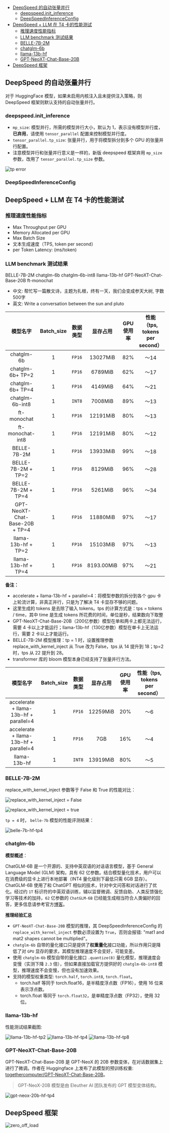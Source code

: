 - [DeepSpeed 的自动张量并行](#deepspeed-的自动张量并行)
  - [deepspeed.init\_inference](#deepspeedinit_inference)
  - [DeepSpeedInferenceConfig](#deepspeedinferenceconfig)
- [DeepSpeed + LLM 在 T4 卡的性能测试](#deepspeed--llm-在-t4-卡的性能测试)
  - [推理速度性能指标](#推理速度性能指标)
  - [LLM benchmark 测试结果](#llm-benchmark-测试结果)
  - [BELLE-7B-2M](#belle-7b-2m)
  - [chatglm-6b](#chatglm-6b)
  - [llama-13b-hf](#llama-13b-hf)
  - [GPT-NeoXT-Chat-Base-20B](#gpt-neoxt-chat-base-20b)
- [DeepSpeed 框架](#deepspeed-框架)

## DeepSpeed 的自动张量并行

对于 HuggingFace 模型，如果未启用内核注入且未提供注入策略，则 DeepSpeed 框架则默认支持的自动张量并行。

### deepspeed.init_inference

- `mp_size`: 模型并行，所需的模型并行大小，默认为 1，表示没有模型并行度，**已弃用**，请使用 `tensor_parallel` 配置来控制模型并行度。
- `tensor_parallel.tp_size`: 张量并行，用于将模型拆分到多个 GPU 的张量并行配置。 
- 注意模型并行和张量并行意义是一样的，新版 deepspeed 框架弃用 `mp_size` 参数，改用了 `tensor_parallel.tp_size` 参数。


![tp error](../../images/deepspeed/tp_error.png)

### DeepSpeedInferenceConfig

## DeepSpeed + LLM 在 T4 卡的性能测试

### 推理速度性能指标

- Max Throughput per GPU
- Memory Allocated per GPU	
- Max Batch Size
- 文本生成速度（TPS, token per second）
- per Token Latency: (ms/token)

### LLM benchmark 测试结果

BELLE-7B-2M chatglm-6b chatglm-6b-int8 llama-13b-hf GPT-NeoXT-Chat-Base-20B ft-monochat

- 中文: 帮忙写一篇散文诗，主题为扎根，终有一天，我们会变成参天大树, 字数500字
- 英文: Write a conversation between the sun and pluto

|            模型名字            | Batch_size | 数据类型 |  显存占用  | GPU使用率 | 性能（tps, tokens per second） |
| :----------------------------: | :--------: | :------: | :--------: | :-------: | :----------------------------: |
|           chatglm-6b           |     1      |  `FP16`  |  13027MiB  |    82%    |              ～14              |
|        chatglm-6b+ TP=2        |     1      |  `FP16`  |  6789MiB   |    62%    |              ～17              |
|        chatglm-6b+ TP=4        |     1      |  `FP16`  |  4149MiB   |    64%    |              ～21              |
|        chatglm-6b-int8         |     1      |  `INT8`  |  7008MiB   |    89%    |              ～13              |
|          ft-monochat           |     1      |  `FP16`  |  12191MiB  |    80%    |              ～13              |
|        ft-monochat-int8        |     1      |  `FP16`  |  12191MiB  |    80%    |              ～12              |
|          BELLE-7B-2M           |     1      |  `FP16`  |  13933MiB  |    99%    |              ～18              |
|       BELLE-7B-2M + TP=2       |     1      |  `FP16`  |  8129MiB   |    96%    |              ～28              |
|       BELLE-7B-2M + TP=4       |     1      |  `FP16`  |  5261MiB   |    96%    |              ～34              |
| GPT-NeoXT-Chat-Base-20B + TP=4 |     1      |  `FP16`  |  11880MiB  |    97%    |              ～17              |
|      llama-13b-hf + TP=2       |     1      |  `FP16`  |  15103MiB  |    97%    |              ～13              |
|      llama-13b-hf + TP=4       |     1      |  `FP16`  | 8193.00MiB |    97%    |              ～21              |


**备注：**

- accelerate + llama-13b-hf + parallel=4：将模型参数的拆分到各个 gpu 卡上轮流计算，非真正并行，只是为了解决 T4 卡显存不够的问题。
- 这里生成的 tokens 是去除了输入 tokens。tps 的计算方式是：tps = tokens / time，其中 time 是生成 tokens 所花费的时间，单位是秒，结果数向下取整
- GPT-NeoXT-Chat-Base-20B（200亿参数）模型在单和两卡上都无法运行，需要 4 卡以上才能运行；llama-13b-hf（130亿参数）模型在单卡上无法运行，需要 2 卡以上才能运行。
- BELLE-7B-2M 模型推理：tp = 1 时，设置推理参数 replace_with_kernel_inject 从 True 改为 False，tps 从 14 提升到 18；tp=2 时，tps 从 22 提升到 28。
- transformer 库的 bloom 模型本身已经支持了张量并行方法。

|                模型名字                | Batch_size | 数据类型 | 显存占用 | GPU使用率 | 性能（tps, tokens per second） |
| :------------------------------------: | :--------: | :------: | :------: | :-------: | :----------------------------: |
| accelerate + llama-13b-hf + parallel=4 |     1      |  `FP16`  | 12259MiB |    20%    |              ～6               |
| accelerate + llama-13b-hf + parallel=4 |     1      |  `FP16`  |   7GB    |    16%    |              ～4               |
|              llama-13b-hf              |     1      |  `INT8`  | 13919MiB |    80%    |              ～5               |

### BELLE-7B-2M  

replace_with_kernel_inject 参数等于 False 和 True 的性能对比：

![replace_with_kernel_inject = False](../../images/deepspeed/belle-7b-hf-tp1.png)

![replace_with_kernel_inject = true](../../images/deepspeed/belle-7b-hf-tp1-replace_with_kernel_inject-true.png)

`tp = 4` 时， `belle-7b` 模型的性能评测结果：

![belle-7b-hf-tp4](../../images/deepspeed/belle-7b-hf-tp4.png)

### chatglm-6b

**模型概述**：

ChatGLM-6B 是一个开源的、支持中英双语的对话语言模型，基于 General Language Model (GLM) 架构，具有 62 亿参数。结合模型量化技术，用户可以在消费级的显卡上进行本地部署（INT4 量化级别下最低只需 6GB 显存）。 ChatGLM-6B 使用了和 ChatGPT 相似的技术，针对中文问答和对话进行了优化。经过约 `1T` 标识符的中英双语训练，辅以监督微调、反馈自助、人类反馈强化学习等技术的加持，`62` 亿参数的 `ChatGLM-6B` 已经能生成相当符合人类偏好的回答，更多信息请参考官方[博客](https://chatglm.cn/blog)。

**推理经验汇总**

- `GPT-NeoXT-Chat-Base-20B` 模型的推理，其 DeepSpeedInferenceConfig 的 `replace_with_kernel_inject` 参数必须设置为 `True`，否则会报错: "mat1 and mat2 shapes cannot be multiplied"。
- `chatglm-6b` 自带的量化接口只是提供了**权重量化**接口功能，所以作用只是降低了对 `GPU` 显存的要求，其模型推理速度不会变好，可能变差。
- 使用 `chatglm-6b` 模型自带的量化接口 `.quantize(8)` 量化模型，推理速度会变慢（实测下降 `2.3` 倍），但如果直接加载官方提供好的 `chatglm-6b-int8` 模型，推理速度不会变慢，但也没有加速效果。 
- 支持的模型权重类型: `torch.half`, `torch.int8`, `torch.float`。
  - torch.half 等同于 torch.float16，是半精度浮点数（FP16），使用 16 位来表示浮点数。
  - torch.float 等同于 `torch.float32`，是单精度浮点数（FP32），使用 32 位。

### llama-13b-hf

性能测试结果截图:

![llama-13b-hf-tp2](../../images/deepspeed/llama-13b-hf-tp2.png)
![llama-13b-hf-tp4](../../images/deepspeed/llama-13b-hf-tp4.png)
![llama-13b-hf-tp8](../../images/deepspeed/llama-13b-hf-tp8-error.png)

### GPT-NeoXT-Chat-Base-20B

GPT-NeoXT-Chat-Base-20B 是 GPT-NeoX 的 20B 参数变体，在对话数据集上进行了微调。作者在 Huggingface 上发布了此模型的预训练权重: [togethercomputer/GPT-NeoXT-Chat-Base-20B](https://huggingface.co/togethercomputer/GPT-NeoXT-Chat-Base-20B)。
> GPT-NeoX-20B 模型是由 Eleuther AI 团队发布的 GPT 模型变体结构。

![gpt-neox-20b-hf-tp4](../../images/deepspeed/gpt-neox-20b-hf-tp4.png)

## DeepSpeed 框架

![zero_off_load](../../images/deepspeed/zero_off_load.png)
